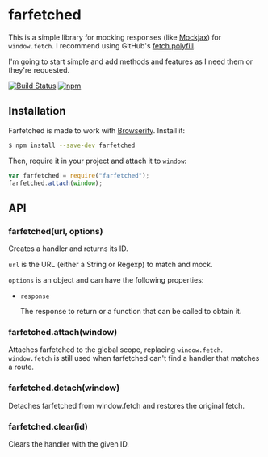 # farfetched

This is a simple library for mocking responses (like
[Mockjax](https://github.com/jakerella/jquery-mockjax)) for `window.fetch`.
I recommend using GitHub's [fetch polyfill](https://github.com/github/fetch).

I'm going to start simple and add methods and features as I need them or
they're requested.

[![Build Status](https://img.shields.io/travis/athaeryn/farfetched.svg?style=flat-square)](https://travis-ci.org/athaeryn/farfetched)
[![npm](https://img.shields.io/npm/v/farfetched.svg?style=flat-square)](https://www.npmjs.com/package/farfetched)


## Installation

Farfetched is made to work with [Browserify](http://browserify.org/).
Install it:

```sh
$ npm install --save-dev farfetched
```

Then, require it in your project and attach it to `window`:

```js
var farfetched = require("farfetched");
farfetched.attach(window);
```


## API

### farfetched(url, options)

Creates a handler and returns its ID.

`url` is the URL (either a String or Regexp) to match and mock.

`options` is an object and can have the following properties:

- `response`

    The response to return or a function that can be called to obtain it.


### farfetched.attach(window)

Attaches farfetched to the global scope, replacing `window.fetch`.
`window.fetch` is still used when farfetched can't find a handler that matches
a route.

### farfetched.detach(window)

Detaches farfetched from window.fetch and restores the original fetch.

### farfetched.clear(id)

Clears the handler with the given ID.
